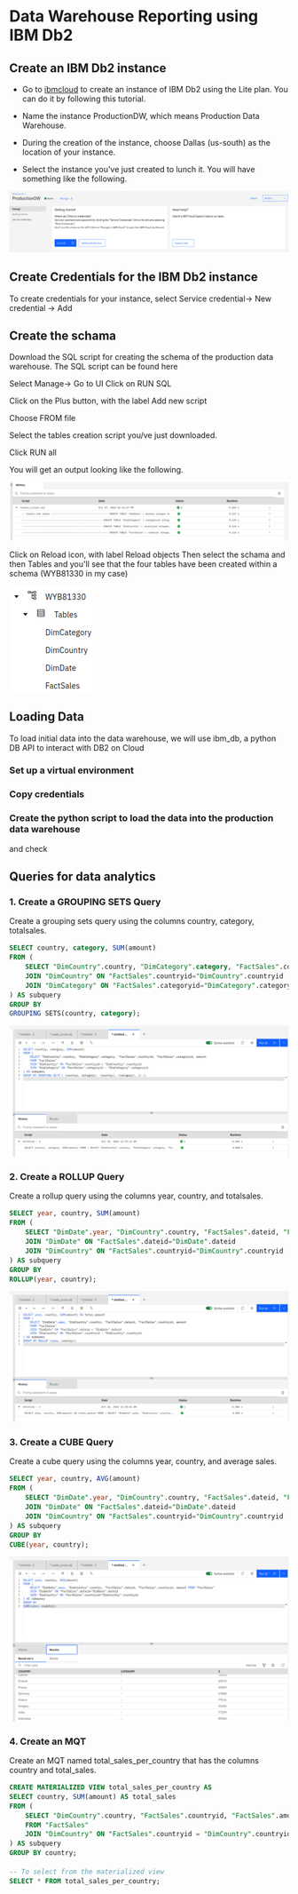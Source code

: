 # Data Warehouse Reporting using IBM Db2

## Create an IBM Db2 instance

- Go to [ibmcloud]() to create an instance of IBM Db2 using the Lite plan. You can do it by following this tutorial.
- Name the instance ProductionDW, which means Production Data Warehouse.
- During the creation of the instance, choose Dallas (us-south) as the location of your instance.

- Select the instance you've just created to lunch it. You will have something like the following.

![alt text](./../../resources/images/lunch_db2_instance.png)

## Create Credentials for the IBM Db2 instance

To create credentials for your instance, select Service credential-> New credential -> Add

## Create the schama

Download the SQL script for creating the schema of the production data warehouse. The SQL script can be found here [](./../../resources/create_tables.sql)

Select Manage-> Go to UI
Click on RUN SQL

Click on the Plus button, with the label Add new script

Choose FROM file

Select the tables creation script you/ve just downloaded.

Click RUN all

You will get an output looking like the following.

![alt text](./../../resources/images/create_tables.png)

Click on Reload icon, with label Reload objects
Then select the schama and then Tables and you'll see that the four tables have been created within a schema (WYB81330 in my case)

![alt text](./../../resources/tables_list.png)

## Loading Data

To load initial data into the data warehouse, we will use ibm_db, a python DB API to interact with DB2 on Cloud

### Set up a virtual environment

### Copy credentials

### Create the python script to load the data into the production data warehouse

and check





## Queries for data analytics

### 1. Create a GROUPING SETS Query

Create a grouping sets query using the columns country, category, totalsales.

```sql
SELECT country, category, SUM(amount)
FROM (
    SELECT "DimCountry".country, "DimCategory".category, "FactSales".countryid, "FactSales".categoryid, amount FROM "FactSales"
    JOIN "DimCountry" ON "FactSales".countryid="DimCountry".countryid
    JOIN "DimCategory" ON "FactSales".categoryid="DimCategory".categoryid
) AS subquery
GROUP BY
GROUPING SETS(country, category);
```

![alt text](./../../resources/images/ibm_db2/groupingsets.png)

### 2. Create a ROLLUP Query

Create a rollup query using the columns year, country, and totalsales.

```sql
SELECT year, country, SUM(amount)
FROM (
    SELECT "DimDate".year, "DimCountry".country, "FactSales".dateid, "FactSales".countryid, amount FROM "FactSales"
    JOIN "DimDate" ON "FactSales".dateid="DimDate".dateid
    JOIN "DimCountry" ON "FactSales".countryid="DimCountry".countryid
) AS subquery
GROUP BY
ROLLUP(year, country);

```

![alt text](./../../resources/images/ibm_db2/rollup.png)

### 3. Create a CUBE Query

Create a cube query using the columns year, country, and average sales.

```sql
SELECT year, country, AVG(amount)
FROM (
    SELECT "DimDate".year, "DimCountry".country, "FactSales".dateid, "FactSales".countryid, amount FROM "FactSales"
    JOIN "DimDate" ON "FactSales".dateid="DimDate".dateid
    JOIN "DimCountry" ON "FactSales".countryid="DimCountry".countryid
) AS subquery
GROUP BY
CUBE(year, country);
```

![alt text](./../../resources/images/ibm_db2/cube.png)


### 4. Create an MQT

Create an MQT named total_sales_per_country that has the columns country and total_sales.

```sql
CREATE MATERIALIZED VIEW total_sales_per_country AS 
SELECT country, SUM(amount) AS total_sales
FROM (
    SELECT "DimCountry".country, "FactSales".countryid, "FactSales".amount 
    FROM "FactSales"
    JOIN "DimCountry" ON "FactSales".countryid = "DimCountry".countryid
) AS subquery
GROUP BY country;

-- To select from the materialized view
SELECT * FROM total_sales_per_country;
```
